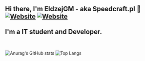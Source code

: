 ## Hi there, I'm EldzejGM - aka Speedcraft.pl 👋<br>[![Website](https://img.shields.io/badge/ELDZEJGM.ML-UP-brightgreen)](https://eldzejgm.ml) [![Website](https://img.shields.io/badge/VIEW%20ALL%20PROJECTS-%23-1DA1F2)](https://eldzejgm.ml/projects)<br><br>I'm a IT student and Developer.
<br>
 
![Anurag's GitHub stats](https://github-readme-stats.vercel.app/api?username=EldzejGM&bg_color=30,e96443,904e95&title_color=fff&text_color=fff)
![Top Langs](https://github-readme-stats.vercel.app/api/top-langs/?username=EldzejGM&layout=compact) <br>

<!--
**eldzejgm/eldzejgm** is a ✨ _special_ ✨ repository because its `README.md` (this file) appears on your GitHub profile.

Here are some ideas to get you started:

- 🔭 I’m currently working on ...
- 🌱 I’m currently learning ...
- 👯 I’m looking to collaborate on ...
- 🤔 I’m looking for help with ...
- 💬 Ask me about ...
- 📫 How to reach me: ...
- 😄 Pronouns: ...
- ⚡ Fun fact: ...
-->
